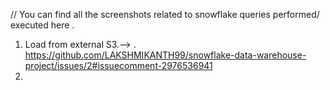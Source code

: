// You can find all the screenshots related to snowflake queries performed/ executed here .
1. Load from external  S3.--> .  https://github.com/LAKSHMIKANTH99/snowflake-data-warehouse-project/issues/2#issuecomment-2976536941
2.
